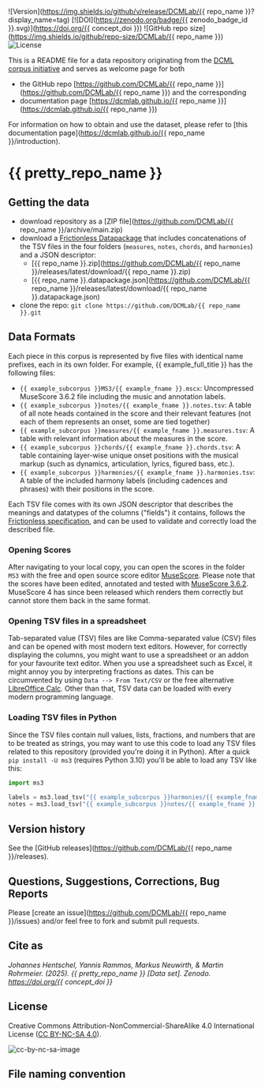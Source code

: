 ![Version](https://img.shields.io/github/v/release/DCMLab/{{ repo_name }}?display_name=tag)
[![DOI](https://zenodo.org/badge/{{ zenodo_badge_id }}.svg)](https://doi.org/{{ concept_doi }})
![GitHub repo size](https://img.shields.io/github/repo-size/DCMLab/{{ repo_name }})
![License](https://img.shields.io/badge/license-CC%20BY--NC--SA%204.0-9cf)


This is a README file for a data repository originating from the [DCML corpus initiative](https://github.com/DCMLab/dcml_corpora)
and serves as welcome page for both 

* the GitHub repo [https://github.com/DCMLab/{{ repo_name }}](https://github.com/DCMLab/{{ repo_name }}) and the corresponding
* documentation page [https://dcmlab.github.io/{{ repo_name }}](https://dcmlab.github.io/{{ repo_name }})

For information on how to obtain and use the dataset, please refer to [this documentation page](https://dcmlab.github.io/{{ repo_name }}/introduction).

# {{ pretty_repo_name }}


## Getting the data

* download repository as a [ZIP file](https://github.com/DCMLab/{{ repo_name }}/archive/main.zip)
* download a [Frictionless Datapackage](https://specs.frictionlessdata.io/data-package/) that includes concatenations
  of the TSV files in the four folders (`measures`, `notes`, `chords`, and `harmonies`) and a JSON descriptor:
  * [{{ repo_name }}.zip](https://github.com/DCMLab/{{ repo_name }}/releases/latest/download/{{ repo_name }}.zip)
  * [{{ repo_name }}.datapackage.json](https://github.com/DCMLab/{{ repo_name }}/releases/latest/download/{{ repo_name }}.datapackage.json)
* clone the repo: `git clone https://github.com/DCMLab/{{ repo_name }}.git` 


## Data Formats

Each piece in this corpus is represented by five files with identical name prefixes, each in its own folder. 
For example, {{ example_full_title }} has the following files:

* `{{ example_subcorpus }}MS3/{{ example_fname }}.mscx`: Uncompressed MuseScore 3.6.2 file including the music and annotation labels.
* `{{ example_subcorpus }}notes/{{ example_fname }}.notes.tsv`: A table of all note heads contained in the score and their relevant features (not each of them represents an onset, some are tied together)
* `{{ example_subcorpus }}measures/{{ example_fname }}.measures.tsv`: A table with relevant information about the measures in the score.
* `{{ example_subcorpus }}chords/{{ example_fname }}.chords.tsv`: A table containing layer-wise unique onset positions with the musical markup (such as dynamics, articulation, lyrics, figured bass, etc.).
* `{{ example_subcorpus }}harmonies/{{ example_fname }}.harmonies.tsv`: A table of the included harmony labels (including cadences and phrases) with their positions in the score.

Each TSV file comes with its own JSON descriptor that describes the meanings and datatypes of the columns ("fields") it contains,
follows the [Frictionless specification](https://specs.frictionlessdata.io/tabular-data-resource/),
and can be used to validate and correctly load the described file. 

### Opening Scores

After navigating to your local copy, you can open the scores in the folder `MS3` with the free and open source score
editor [MuseScore](https://musescore.org). Please note that the scores have been edited, annotated and tested with
[MuseScore 3.6.2](https://github.com/musescore/MuseScore/releases/tag/v3.6.2). 
MuseScore 4 has since been released which renders them correctly but cannot store them back in the same format.

### Opening TSV files in a spreadsheet

Tab-separated value (TSV) files are like Comma-separated value (CSV) files and can be opened with most modern text
editors. However, for correctly displaying the columns, you might want to use a spreadsheet or an addon for your
favourite text editor. When you use a spreadsheet such as Excel, it might annoy you by interpreting fractions as
dates. This can be circumvented by using `Data --> From Text/CSV` or the free alternative
[LibreOffice Calc](https://www.libreoffice.org/download/download/). Other than that, TSV data can be loaded with
every modern programming language.

### Loading TSV files in Python

Since the TSV files contain null values, lists, fractions, and numbers that are to be treated as strings, you may want
to use this code to load any TSV files related to this repository (provided you're doing it in Python). After a quick
`pip install -U ms3` (requires Python 3.10) you'll be able to load any TSV like this:

```python
import ms3

labels = ms3.load_tsv("{{ example_subcorpus }}harmonies/{{ example_fname }}.harmonies.tsv")
notes = ms3.load_tsv("{{ example_subcorpus }}notes/{{ example_fname }}.notes.tsv"")
```


## Version history

See the [GitHub releases](https://github.com/DCMLab/{{ repo_name }}/releases).

## Questions, Suggestions, Corrections, Bug Reports

Please [create an issue](https://github.com/DCMLab/{{ repo_name }}/issues) and/or feel free to fork and submit pull requests.

## Cite as

_Johannes Hentschel, Yannis Rammos, Markus Neuwirth, & Martin Rohrmeier. (2025). {{ pretty_repo_name }} [Data set]. Zenodo. https://doi.org/{{ concept_doi }}_

## License

Creative Commons Attribution-NonCommercial-ShareAlike 4.0 International License ([CC BY-NC-SA 4.0](https://creativecommons.org/licenses/by-nc-sa/4.0/)).

![cc-by-nc-sa-image](https://licensebuttons.net/l/by-nc-sa/4.0/88x31.png)

## File naming convention